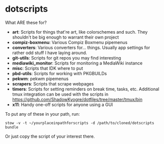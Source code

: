 # dotscripts

What ARE these for?

- **art**: Scripts for things that're art, like colorschemes and such. They shouldn't be big enough to warrant their own project
- **compiz-boxmenu**: Various Compiz Boxmenu pipemenus
- **converters**: Various converters for... things. Usually app settings for rather odd stuff I have laying around.
- **git-utils**: Scripts for git repos you may find interesting
- **mediawiki_monitor**: Scripts for monitoring a MediaWiki instance
- **misc**: Scripts that IDK where to put
- **pbd-utils**: Scripts for working with PKGBUILDs
- **pekwm**: pekwm pipemenus
- **scrapers**: Scripts that scrape webpages
- **timers**: Scripts for setting reminders on break time, tasks, etc.
  Additional tmux integration can be used with the scripts in
  <https://github.com/ShadowKyogre/dotfiles/tree/master/tmux/bin>
- **x11**: Handy one-off scripts for anyone using a GUI

To put any of these in your path, run:
~~~~
stow -v -t ~/yourplaceinpathforscripts -d /path/to/cloned/dotscripts bundle
~~~~

Or just copy the script of your interest there.

